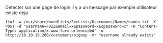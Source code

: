 
Detecter sur une page de login il y a un message par exemple utilisateur existe deja 

```shell-session
ffuf -w /usr/share/wordlists/SecLists/Usernames/Names/names.txt -X POST -d "username=FUZZ&email=x&password=x&cpassword=x" -H "Content-Type: application/x-www-form-urlencoded" -u http://10.10.19.200/customers/signup -mr "username already exists"
```
